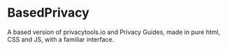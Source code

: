 # BasedPrivacy
A based version of privacytools.io and Privacy Guides, made in pure html, CSS and JS, with a familiar interface.
